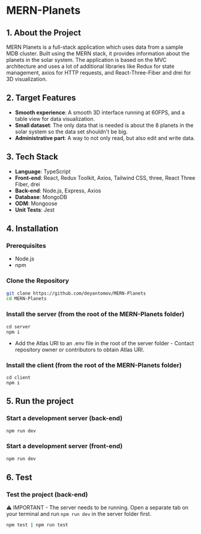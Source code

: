 # MERN-Planets


## 1. About the Project
MERN Planets is a full-stack application which uses data from a sample MDB cluster. Built using the MERN stack, it provides information about the planets in the solar system. The application is based on the MVC architecture and uses a lot of additional libraries like Redux for state management, axios for HTTP requests, and React-Three-Fiber and drei for 3D visualization.

## 2. Target Features
- **Smooth experience**: A smooth 3D interface running at 60FPS, and a table view for data visualization.
- **Small dataset**: The only data that is needed is about the 8 planets in the solar system so the data set shouldn't be big.
- **Administrative part**: A way to not only read, but also edit and write data.

## 3. Tech Stack
- **Language**: TypeScript
- **Front-end**: React, Redux Toolkit, Axios, Tailwind CSS, three, React Three Fiber, drei
- **Back-end**: Node.js, Express, Axios
- **Database**: MongoDB
- **ODM**: Mongoose
- **Unit Tests**: Jest

## 4. Installation

### Prerequisites
- Node.js
- npm

### Clone the Repository
```sh
git clone https://github.com/deyantomov/MERN-Planets
cd MERN-Planets
```

### Install the server (from the root of the MERN-Planets folder)
```
cd server
npm i
```

- Add the Atlas URI to an .env file in the root of the server folder - Contact repository owner or contributors to obtain Atlas URI.

### Install the client (from the root of the MERN-Planets folder)
```
cd client
npm i
```

## 5. Run the project

### Start a development server (back-end)
```sh
npm run dev
```

### Start a development server (front-end)
```sh
npm run dev
```

## 6. Test

### Test the project (back-end)

⚠️ IMPORTANT - The server needs to be running. Open a separate tab on your terminal and run ```npm run dev``` in the server folder first.
```sh
npm test | npm run test
```
